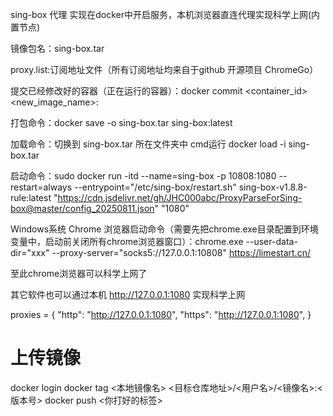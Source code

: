 sing-box 代理 实现在docker中开启服务，本机浏览器直连代理实现科学上网(内置节点)

镜像包名：sing-box.tar

proxy.list:订阅地址文件（所有订阅地址均来自于github 开源项目 ChromeGo）

提交已经修改好的容器（正在运行的容器）：docker commit <container_id> <new_image_name>:<tag>

打包命令：docker save -o sing-box.tar sing-box:latest



加载命令：切换到 sing-box.tar 所在文件夹中 cmd运行 docker load -i sing-box.tar

启动命令：sudo docker run -itd --name=sing-box -p 10808:1080 --restart=always --entrypoint="/etc/sing-box/restart.sh" sing-box-v1.8.8-rule:latest "https://cdn.jsdelivr.net/gh/JHC000abc/ProxyParseForSing-box@master/config_20250811.json" "1080"

Windows系统 Chrome 浏览器启动命令（需要先把chrome.exe目录配置到环境变量中，启动前关闭所有chrome浏览器窗口）：chrome.exe --user-data-dir="xxx" --proxy-server="socks5://127.0.0.1:10808"  https://limestart.cn/

至此chrome浏览器可以科学上网了

其它软件也可以通过本机 http://127.0.0.1:1080 实现科学上网

proxies = {
            "http": "http://127.0.0.1:1080",
            "https": "http://127.0.0.1:1080",
        }
        
# 上传镜像
docker login
docker tag <本地镜像名> <目标仓库地址>/<用户名>/<镜像名>:<版本号>
docker push <你打好的标签>









